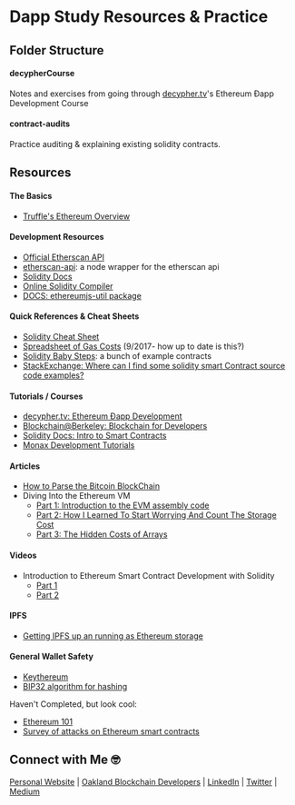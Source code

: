 # Dapp Study Resources & Practice

## Folder Structure
#### decypherCourse
Notes and exercises from going through  [decypher.tv](http://decypher.tv/series/ethereum-development)'s Ethereum Ðapp Development Course
#### contract-audits
Practice auditing & explaining existing solidity contracts.

## Resources

#### The Basics
- [Truffle's Ethereum Overview](http://truffleframework.com/tutorials/ethereum-overview)

#### Development Resources
- [Official Etherscan API](https://etherscan.io/apis)
- [etherscan-api](https://github.com/sebs/etherscan-api): a node wrapper for the etherscan api
- [Solidity Docs](https://solidity.readthedocs.io/en/develop/)
- [Online Solidity Compiler](https://remix.ethereum.org/)
- [DOCS: ethereumjs-util package](https://github.com/ethereumjs/ethereumjs-util/blob/master/docs/index.md)

#### Quick References & Cheat Sheets
- [Solidity Cheat Sheet](https://s3-eu-west-1.amazonaws.com/b9-academy-assets/public/solidity-cheatsheet.png)
- [Spreadsheet of Gas Costs](https://docs.google.com/spreadsheets/d/1m89CVujrQe5LAFJ8-YAUCcNK950dUzMQPMJBxRtGCqs/edit#gid=0) (9/2017- how up to date is this?)
- [Solidity Baby Steps](https://github.com/fivedogit/solidity-baby-steps/tree/master/contracts): a bunch of example contracts
- [StackExchange: Where can I find some solidity smart Contract source code examples?](https://ethereum.stackexchange.com/questions/2940/where-can-i-find-some-solidity-smart-contract-source-code-examples)

#### Tutorials / Courses
- [decypher.tv: Ethereum Ðapp Development](http://decypher.tv/series/ethereum-development)
- [Blockchain@Berkeley: Blockchain for Developers](https://blockchain.berkeley.edu/decal/fa17/dev/?mc_cid=6a17845ad9&mc_eid=6063fce13c)
- [Solidity Docs: Intro to Smart Contracts](http://solidity.readthedocs.io/en/latest/introduction-to-smart-contracts.html)
- [Monax Development Tutorials](https://monax.io/docs/solidity/solidity_1_the_five_types_model/)

#### Articles
- [How to Parse the Bitcoin BlockChain](http://codesuppository.blogspot.com/2014/01/how-to-parse-bitcoin-blockchain.html)
- Diving Into the Ethereum VM
  - [Part 1: Introduction to the EVM assembly code](https://medium.com/@hayeah/diving-into-the-ethereum-vm-6e8d5d2f3c30)
  - [Part 2: How I Learned To Start Worrying And Count The Storage Cost](https://medium.com/@hayeah/diving-into-the-ethereum-vm-part-2-storage-layout-bc5349cb11b7)
  - [Part 3: The Hidden Costs of Arrays](https://medium.com/@hayeah/diving-into-the-ethereum-vm-the-hidden-costs-of-arrays-28e119f04a9b)

#### Videos
- Introduction to Ethereum Smart Contract Development with Solidity
  - [Part 1](https://www.youtube.com/watch?v=8jI1TuEaTro&list=PLV1JDFUtrXpGvu8QHL9b78WYNSJsYNZsb)
  - [Part 2](https://www.youtube.com/watch?v=3-XPBtAfcqo)

#### IPFS
- [Getting IPFS up an running as Ethereum storage](https://github.com/howardwu/IPFS-Ethereum-Storage)

#### General Wallet Safety
- [Keythereum](https://github.com/ethereumjs/keythereum)
- [BIP32 algorithm for hashing](https://github.com/bitcoin/bips/blob/master/bip-0032.mediawiki)

Haven't Completed, but look cool:
- [Ethereum 101](https://academy.b9lab.com/courses/B9lab/X16-0/2016/about)
- [Survey of attacks on Ethereum smart contracts](https://eprint.iacr.org/2016/1007.pdf)


## Connect with Me 🤓
[Personal Website](http://www.rachelralston.com)  |  [Oakland Blockchain Developers](http://www.blockchaindevelopers.io)  |  [LinkedIn](http://www.linkedin.com/in/rachelralston)  |  [Twitter](http://www.twitter.com/rachelralston)  |  [Medium](https://medium.com/@rachelralston)
